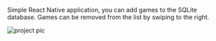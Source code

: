 

Simple React Native application, you can add games to the SQLite database.
Games can be removed from the list by swiping to the right.


![project pic](https://user-images.githubusercontent.com/90003389/181008412-53a3dcfa-b6c0-4a81-9c63-3f2372fb8838.PNG)
